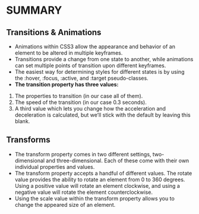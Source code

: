# SUMMARY #

## Transitions & Animations ##
- Animations within CSS3 allow the appearance and behavior of an element to be altered in multiple keyframes. 
- Transitions provide a change from one state to another, while animations can set multiple points of transition upon different keyframes.
- The easiest way for determining styles for different states is by using the :hover, :focus, :active, and :target pseudo-classes.
- **The transition property has three values:** 
1. The properties to transition (in our case all of them).
2. The speed of the transition (in our case 0.3 seconds).
3. A third value which lets you change how the acceleration and deceleration is calculated, but we’ll stick with the default by leaving this blank.

## Transforms ##
- The transform property comes in two different settings, two-dimensional and three-dimensional. Each of these come with their own individual properties and values.
- The transform property accepts a handful of different values. The rotate value provides the ability to rotate an element from 0 to 360 degrees. Using a positive value will rotate an element clockwise, and using a negative value will rotate the element counterclockwise. 
- Using the scale value within the transform property allows you to change the appeared size of an element. 
